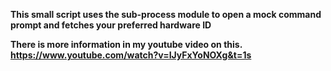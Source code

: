 <b> This small script uses the sub-process module to open a 
mock command prompt and fetches your preferred hardware ID

There is more information in my youtube video on this. 
https://www.youtube.com/watch?v=IJyFxYoNOXg&t=1s </b>





